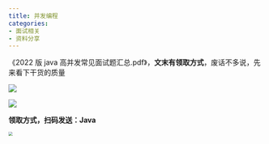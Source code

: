```yaml
---
title: 并发编程
categories: 
- 面试相关
- 资料分享
---
```


《2022 版 java 高并发常见面试题汇总.pdf》，**文末有领取方式**，废话不多说，先来看下干货的质量

![](https://img-blog.csdnimg.cn/f0e735771262445fa22fec7c3c2c9529.png?x-oss-process=image/watermark,type_d3F5LXplbmhlaQ,shadow_50,text_Q1NETiBA5pyI5Ly06aOe6bG8,size_20,color_FFFFFF,t_70,g_se,x_16)

![](https://img-blog.csdnimg.cn/6fd38a83b5d146f7bb391b0965dbd756.png?x-oss-process=image/watermark,type_d3F5LXplbmhlaQ,shadow_50,text_Q1NETiBA5pyI5Ly06aOe6bG8,size_20,color_FFFFFF,t_70,g_se,x_16)

**领取方式，扫码发送：Java**

<img src="https://img-blog.csdnimg.cn/20210613214230408.jpeg" style="zoom:50%;" />